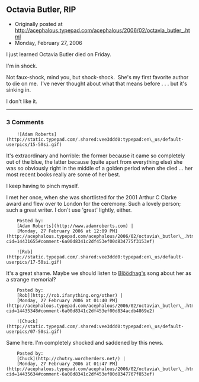 ## Octavia Butler, RIP

 * Originally posted at http://acephalous.typepad.com/acephalous/2006/02/octavia_butler_.html
 * Monday, February 27, 2006



I just learned Octavia Butler died on Friday.  

I'm in shock.  

Not faux-shock, mind you, but shock-shock.  She's my first favorite author to die on me.  I've never thought about what that means before . . . but it's sinking in.  

I don't like it.  

		

* * *

### 3 Comments 

		

                
[]()

	

		![Adam Roberts](http://static.typepad.com/.shared:vee3ddd0:typepad:en\_us/default-userpics/15-50si.gif)
	

	

		

It's extraordinary and horrible: the former because it came so completely out of the blue, the latter because (quite apart from everything else) she was so obviously right in the middle of a golden period when she died ... her most recent books really are some of her best.

I keep having to pinch myself.

I met her once, when she was shortlisted for the 2001 Arthur C Clarke award and flew over to London for the ceremony.  Such a lovely person; such a great writer.  I don't use 'great' lightly, either.

	

		Posted by:
		[Adam Roberts](http://www.adamroberts.com) |
		[Monday, 27 February 2006 at 12:09 PM](http://acephalous.typepad.com/acephalous/2006/02/octavia\_butler\_.html?cid=14431655#comment-6a00d8341c2df453ef00d834775f3153ef)

[]()

	

		![Rob](http://static.typepad.com/.shared:vee3ddd0:typepad:en\_us/default-userpics/17-50si.gif)
	

	

		

It's a great shame. Maybe we should listen to [Blöödhag's](http://www.bloodhag.com/index.html) song about her as a strange memorial?

	

		Posted by:
		[Rob](http://rob.ifanything.org/other) |
		[Monday, 27 February 2006 at 01:40 PM](http://acephalous.typepad.com/acephalous/2006/02/octavia\_butler\_.html?cid=14435348#comment-6a00d8341c2df453ef00d834acdb4869e2)

[]()

	

		![Chuck](http://static.typepad.com/.shared:vee3ddd0:typepad:en\_us/default-userpics/07-50si.gif)
	

	

		

Same here.  I'm completely shocked and saddened by this news.

	

		Posted by:
		[Chuck](http://chutry.wordherders.net/) |
		[Monday, 27 February 2006 at 01:47 PM](http://acephalous.typepad.com/acephalous/2006/02/octavia\_butler\_.html?cid=14435634#comment-6a00d8341c2df453ef00d8347767f853ef)

		

        